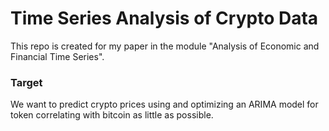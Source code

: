 ﻿# Time Series Analysis of Crypto Data
 This repo is created for my paper in the module "Analysis of Economic and Financial Time Series".
 
 ### Target
 We want to predict crypto prices using and optimizing an ARIMA model for token correlating with bitcoin as little as possible.
